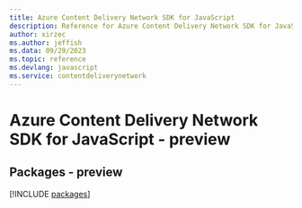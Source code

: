 ```yaml
---
title: Azure Content Delivery Network SDK for JavaScript
description: Reference for Azure Content Delivery Network SDK for JavaScript
author: xirzec
ms.author: jeffish
ms.data: 09/29/2023
ms.topic: reference
ms.devlang: javascript
ms.service: contentdeliverynetwork
---
```

# Azure Content Delivery Network SDK for JavaScript - preview
## Packages - preview
[!INCLUDE [packages](content-delivery-network-index.md)]